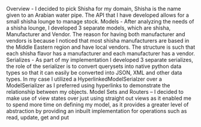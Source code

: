 Overview - I decided to pick Shisha for my domain, Shisha is the name given to an Arabian water pipe. The API that I have developed allows for a small shisha lounge to manage stock.
Models - After analyzing the needs of a shisha lounge, I developed 3 separate models, which are shisha, Manufacturer and Vendor. The reason for having both manufacturer and vendors is because I noticed that most shisha manufacturers are based in the Middle Eastern region and have local vendors. The structure is such that each shisha flavor has a manufacturer and each manufacturer has a vendor.
Serializes - As part of my implementation I developed 3 separate serializes, the role of the serializer is to convert querysets into native python data types so that it can easily be converted into JSON, XML and other data types. In my case I utilized a HyperlinkedModelSerialzer over a ModelSerializer as I preferred using hyperlinks to demonstrate the relationship between my objects.
Model Sets and Routers – I decided to make use of view states over just using straight out views as it enabled me to spend more time on defining my model, as it
provides a greater level of abstraction by providing an inbuilt implementation for operations such as read, update, get and put

